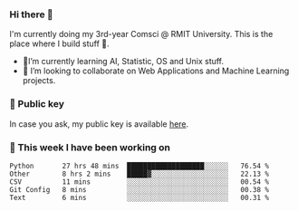 ### Hi there 👋

I'm currently doing my 3rd-year Comsci @ RMIT University. This is the place where I build stuff 👀. 

- 🌱I’m currently learning AI, Statistic, OS and Unix stuff.
- 👯 I’m looking to collaborate on Web Applications and Machine Learning projects.

### 🔑 Public key

In case you ask, my public key is available [here](https://public.auspham.dev/).

### 📅 This week I have been working on
<!--START_SECTION:waka-->
```text
Python       27 hrs 48 mins  ███████████████████░░░░░░   76.54 % 
Other        8 hrs 2 mins    █████▓░░░░░░░░░░░░░░░░░░░   22.13 % 
CSV          11 mins         ░░░░░░░░░░░░░░░░░░░░░░░░░   00.54 % 
Git Config   8 mins          ░░░░░░░░░░░░░░░░░░░░░░░░░   00.38 % 
Text         6 mins          ░░░░░░░░░░░░░░░░░░░░░░░░░   00.31 % 
```
<!--END_SECTION:waka-->

<!--
**rockmanvnx6/rockmanvnx6** is a ✨ _special_ ✨ repository because its `README.md` (this file) appears on your GitHub profile.

Here are some ideas to get you started:

- 🔭 I’m currently working on ...
- 🌱 I’m currently learning ...
- 👯 I’m looking to collaborate on ...
- 🤔 I’m looking for help with ...
- 💬 Ask me about ...
- 📫 How to reach me: ...
- 😄 Pronouns: ...
- ⚡ Fun fact: ...
-->
